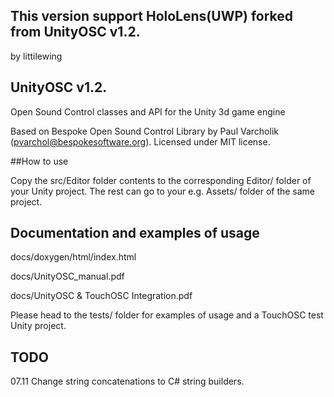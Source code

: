 
## This version support HoloLens(UWP) forked from UnityOSC v1.2.

by littilewing


## UnityOSC v1.2.

Open Sound Control classes and API for the Unity 3d game engine

Based on Bespoke Open Sound Control Library by Paul Varcholik (pvarchol@bespokesoftware.org).
Licensed under MIT license.

##How to use

Copy the src/Editor folder contents to the corresponding Editor/ folder of your Unity project. The rest can go to your e.g. Assets/ folder of the same project.

## Documentation and examples of usage

docs/doxygen/html/index.html

docs/UnityOSC_manual.pdf

docs/UnityOSC & TouchOSC Integration.pdf 

Please head to the tests/ folder for examples of usage and a TouchOSC test Unity project.

## TODO

07.11 Change string concatenations to C# string builders.
